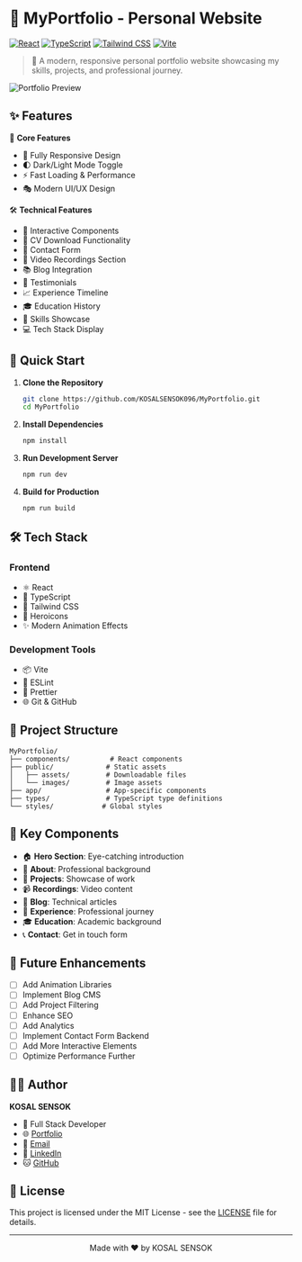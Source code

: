 # 🚀 MyPortfolio - Personal Website

[![React](https://img.shields.io/badge/React-20232A?style=for-the-badge&logo=react&logoColor=61DAFB)](https://reactjs.org/)
[![TypeScript](https://img.shields.io/badge/TypeScript-007ACC?style=for-the-badge&logo=typescript&logoColor=white)](https://www.typescriptlang.org/)
[![Tailwind CSS](https://img.shields.io/badge/Tailwind_CSS-38B2AC?style=for-the-badge&logo=tailwind-css&logoColor=white)](https://tailwindcss.com/)
[![Vite](https://img.shields.io/badge/Vite-646CFF?style=for-the-badge&logo=vite&logoColor=white)](https://vitejs.dev/)

> 🎨 A modern, responsive personal portfolio website showcasing my skills, projects, and professional journey.

![Portfolio Preview](https://raw.githubusercontent.com/KOSALSENSOK096/MyPortfolio/main/public/images/portfolio-preview.jpg)

## ✨ Features

🎯 **Core Features**
- 📱 Fully Responsive Design
- 🌓 Dark/Light Mode Toggle
- ⚡ Fast Loading & Performance
- 🎭 Modern UI/UX Design

🛠️ **Technical Features**
- 🔄 Interactive Components
- 📄 CV Download Functionality
- 📝 Contact Form
- 🎥 Video Recordings Section
- 📚 Blog Integration
- 💬 Testimonials
- 📈 Experience Timeline
- 🎓 Education History
- 🔧 Skills Showcase
- 💻 Tech Stack Display

## 🚀 Quick Start

1. **Clone the Repository**
   ```bash
   git clone https://github.com/KOSALSENSOK096/MyPortfolio.git
   cd MyPortfolio
   ```

2. **Install Dependencies**
   ```bash
   npm install
   ```

3. **Run Development Server**
   ```bash
   npm run dev
   ```

4. **Build for Production**
   ```bash
   npm run build
   ```

## 🛠️ Tech Stack

### Frontend
- ⚛️ React
- 📘 TypeScript
- 🎨 Tailwind CSS
- 🔷 Heroicons
- ✨ Modern Animation Effects

### Development Tools
- 📦 Vite
- 🔧 ESLint
- 💅 Prettier
- 🌐 Git & GitHub

## 📂 Project Structure

```
MyPortfolio/
├── components/          # React components
├── public/             # Static assets
│   ├── assets/         # Downloadable files
│   └── images/         # Image assets
├── app/                # App-specific components
├── types/              # TypeScript type definitions
└── styles/            # Global styles
```

## 🎯 Key Components

- 🏠 **Hero Section**: Eye-catching introduction
- 👤 **About**: Professional background
- 💼 **Projects**: Showcase of work
- 📹 **Recordings**: Video content
- 📝 **Blog**: Technical articles
- 📜 **Experience**: Professional journey
- 🎓 **Education**: Academic background
- 📞 **Contact**: Get in touch form

## 🌟 Future Enhancements

- [ ] Add Animation Libraries
- [ ] Implement Blog CMS
- [ ] Add Project Filtering
- [ ] Enhance SEO
- [ ] Add Analytics
- [ ] Implement Contact Form Backend
- [ ] Add More Interactive Elements
- [ ] Optimize Performance Further

## 👨‍💻 Author

**KOSAL SENSOK**
- 💼 Full Stack Developer
- 🌐 [Portfolio](https://kosalsensok096.github.io/MyPortfolio)
- 📧 [Email](mailto:kosalsensok065@gmail.com)
- 💼 [LinkedIn](https://linkedin.com/in/kosalsensokdev)
- 🐱 [GitHub](https://github.com/KOSALSENSOK096)

## 📄 License

This project is licensed under the MIT License - see the [LICENSE](LICENSE) file for details.

---

<p align="center">Made with ❤️ by KOSAL SENSOK</p>
